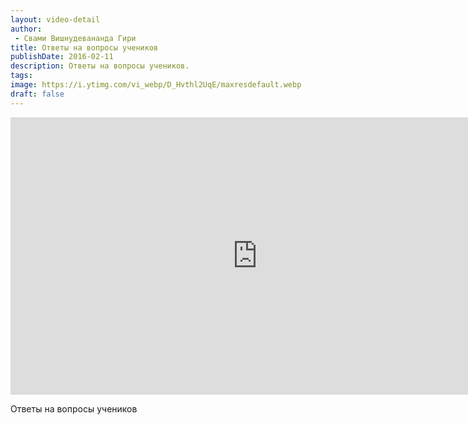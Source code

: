 ```yaml
---
layout: video-detail
author:
 - Свами Вишнудевананда Гири
title: Ответы на вопросы учеников
publishDate: 2016-02-11
description: Ответы на вопросы учеников. 
tags: 
image: https://i.ytimg.com/vi_webp/D_Hvthl2UqE/maxresdefault.webp
draft: false
---
```


<iframe width="790" height="444" src="https://www.youtube.com/embed/D_Hvthl2UqE" frameborder="0" allowfullscreen=""></iframe> 

  Ответы на вопросы учеников

  

 